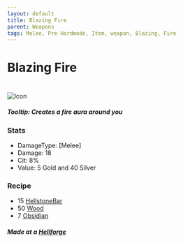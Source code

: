 ```yaml
---
layout: default
title: Blazing Fire
parent: Weapons
tags: Melee, Pre Hardmode, Item, weapon, Blazing, Fire
---
```


# Blazing Fire
#
![Icon](https://raw.githubusercontent.com/koekmeneer/SupernovaMod/main/Items/Weapons/PreHardmode/BlazingFire.png)

##### Tooltip: *Creates a fire aura around you*

### Stats
- DamageType: [Melee]
- Damage: 18
- Cit: 8%
- Value: 5 Gold and 40 Silver

### Recipe
- 15 [HellstoneBar](https://terraria.gamepedia.com/Hellstone_Bar)
- 50 [Wood](https://terraria.gamepedia.com/Wood)
- 7 [Obsidian](https://terraria.gamepedia.com/Obsidian)

##### Made at a [Hellforge](https://terraria.fandom.com/wiki/Work_Benches)